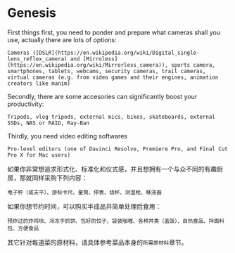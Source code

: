 # Genesis

First things first, you need to ponder and prepare what cameras shall you use, actually there are lots of options:

```text
Cameras ([DSLR](https://en.wikipedia.org/wiki/Digital_single-lens_reflex_camera) and [Mirroless](https://en.wikipedia.org/wiki/Mirrorless_camera)), sports camera, smartphones, tablets, webcams, security cameras, trail cameras, virtual cameras (e.g. from video games and their engines, animation creators like manim)
```

Secondly, there are some accesories can significantly boost your productivity:

```text
Tripods, vlog tripods, external mics, bikes, skateboards, external SSDs, NAS or RAID, Ray-Ban
```

Thirdly, you need video editing softwares

```text
Pro-level editors (one of Davinci Resolve, Premiere Pro, and Final Cut Pro X for Mac users)
```

如果你非常想追求形式化、标准化和仪式感，并且想拥有一个与众不同的有趣厨房，那就同样采购下列内容：

```text
电子秤（或天平）、游标卡尺、量筒、停表、烧杯、测温枪、移液器
```

如果你想节约时间，可以购买半成品并简单处理后食用：

```text
预炸过的炸鸡块、冷冻手抓饼、包好的饺子、袋装咖喱、各种丼类（盖饭）、自热食品、拌面料包、方便食品
```

其它针对每道菜的原材料，请具体参考菜品本身的`所需原材料`章节。
